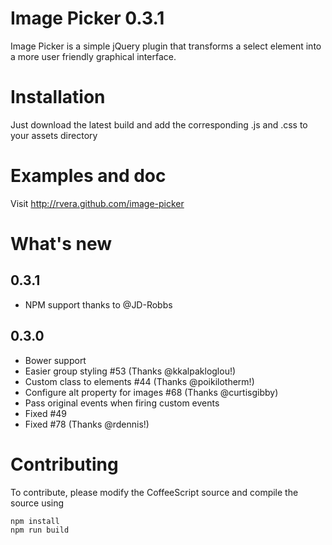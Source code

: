 # Image Picker 0.3.1

Image Picker is a simple jQuery plugin that transforms a select element into a more user friendly graphical interface.

# Installation

Just download the latest build and add the corresponding .js and .css to your assets directory

# Examples and doc

Visit http://rvera.github.com/image-picker

# What's new

## 0.3.1
- NPM support thanks to @JD-Robbs

## 0.3.0
- Bower support
- Easier group styling #53 (Thanks @kkalpakloglou!)
- Custom class to elements #44 (Thanks @poikilotherm!)
- Configure alt property for images #68 (Thanks @curtisgibby)
- Pass original events when firing custom events
- Fixed #49
- Fixed #78 (Thanks @rdennis!)


# Contributing

To contribute, please modify the CoffeeScript source and compile the source using

    npm install
    npm run build
